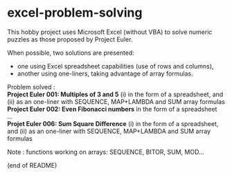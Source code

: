 # excel-problem-solving

This hobby project uses Microsoft Excel (without VBA) to solve numeric puzzles as those proposed by Project Euler.

When possible, two solutions are presented:  
- one using Excel spreadsheet capabilities (use of rows and columns),  
- another using one-liners, taking advantage of array formulas.

Problem solved :  
**Project Euler 001: Multiples of 3 and 5** (i) in the form of a spreadsheet, and (ii) as an one-liner with SEQUENCE, MAP+LAMBDA and SUM array formulas  
**Project Euler 002: Even Fibonacci numbers** in the form of a spreadsheet  
...  
**Projet Euler 006: Sum Square Difference** (i) in the form of a spreadsheet, and (ii) as an one-liner with SEQUENCE, MAP+LAMBDA and SUM array formulas

Note : functions working on arrays: SEQUENCE, BITOR, SUM, MOD...

(end of README)

